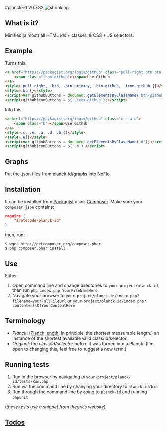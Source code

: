#planck-id V0.7.82
![shrinking](http://jonlieffmd.com/wp-content/uploads/2012/01/512px-Scale_one_to_thousand_volume.svg_3.png)

## What is it?
Minifies (almost) all HTML ids + classes, & CSS + JS selectors.

## Example
Turns this:
```html
<a href="https://packagist.org/login/github" class="pull-right btn btn-primary btn-github">
    <span class="icon-github"></span>Use Github
</a>
<style>.pull-right, .btn, .btn-primary, .btn-github, .icon-github {}</style>
<style>.btn{}</style>
<script>var githubButtons = document.getElementsByClassName('btn-github');</script>
<script>githubIconButtons = $('.icon-github');</script>
```
Into this: 
```html
<a href="https://packagist.org/login/github" class="c e a d">
    <span class="b"></span>Use Github
</a> 
<style>.c, .e, .a, .d, .b {}</style>
<style>.e{}</style> 
<script>var githubButtons = document.getElementsByClassName('d');</script>
<script>githubIconButtons = $('.b');</script>
```

## Graphs
Put the .json files from [planck-id/graphs](http://github.com/aretecode/planck-id/graphs/) into [NoFlo](http://noflojs.org)

## Installation
It can be installed from [Packagist](https://packagist.org/planck-id) using [Composer](https://getcomposer.org/). Make sure your `composer.json` contains:
```json
require {
    "aretecode/planck-id"
}
```

then, run: 
```
$ wget http://getcomposer.org/composer.phar
$ php composer.phar install
```

## Use
Either
1. Open command line and change directories to `your-project/planck-id`, then run `php index.php YourFileNameHere`
2. Navigate your browser to `your-project/planck-id/index.php?filename=yourFullFileUrl` or `your-project/planck-id/index.php?content=allOfYourContentHere`

## Terminology
* _Planck_: ([Planck length](https://en.wikipedia.org/wiki/Planck_length), in principle, the shortest measurable length.) an instance of the shortest available valid class/id/selector. 
* _Original_: the _class/id/selector_ before it was turned into a Planck. (I'm open to changing this, feel free to suggest a new term.)

## Running tests
1. Run in the browser by navigating to `your-project/planck-id/tests/Run.php`
2. Run via the command line by changing your directory to  `planck-id/bin`
3. Run through the command line by going to `planck-id` and running `phpunit`

(_these tests use a snippet from thegrids website_)

## [Todos](https://github.com/aretecode/planck-id/TODO.md)